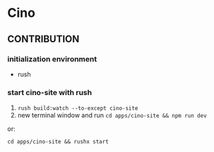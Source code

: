 # Cino

## CONTRIBUTION

### initialization environment

- rush

### start cino-site with rush

1. `rush build:watch --to-except cino-site`
2. new terminal window and run `cd apps/cino-site && npm run dev`

or:

```
cd apps/cino-site && rushx start
```